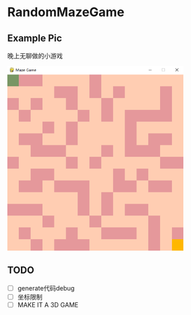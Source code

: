 # RandomMazeGame
## Example Pic

晚上无聊做的小游戏

<img src="example.png" style="zoom:67%;" />

## TODO

- [ ] generate代码debug
- [ ] 坐标限制
- [ ] MAKE IT A 3D GAME
